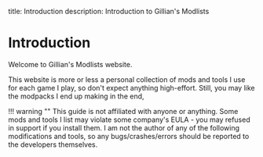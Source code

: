 title: Introduction
description: Introduction to Gillian's Modlists

# Introduction
Welcome to Gillian's Modlists website.

This website is more or less a personal collection of mods and tools I use for each game I play, so don't expect anything high-effort. Still, you may like the modpacks I end up making in the end, 

!!! warning ""
    This guide is not affiliated with anyone or anything. Some mods and tools I list may violate some company's EULA - you may refused in support if you install them. I am not the author of any of the following modifications and tools, so any bugs/crashes/errors should be reported to the developers themselves. 
